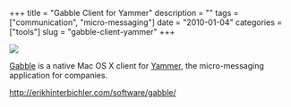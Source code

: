 +++
title = "Gabble Client for Yammer"
description = ""
tags = ["communication", "micro-messaging"]
date = "2010-01-04"
categories = ["tools"]
slug = "gabble-client-yammer"
+++


<div class="tool-screenshot mb1"><a href="http://erikhinterbichler.com/software/gabble/"><img id="bluga-thumbnail-2715" class="bluga-thumbnail custom" src="//konigi.com/media/bluga/
wt522fea4f7d534_custom.jpg"/></a></div><p><a href="http://erikhinterbichler.com/software/gabble/">Gabble</a> is a native Mac OS X client for <a href="http://yammer.com/">Yammer</a>, the micro-messaging application for companies.</p>

  
<p><a href="http://erikhinterbichler.com/software/gabble/">http://erikhinterbichler.com/software/gabble/</a></p>
      
